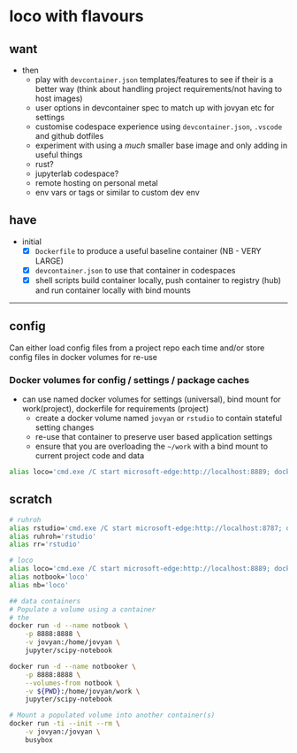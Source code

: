 # loco  with flavours

## want

- then
    - play with `devcontainer.json` templates/features to see if their is a better way (think about handling project requirements/not having to host images)
    - user options in devcontainer spec to match up with jovyan etc for settings
    - customise codespace experience using `devcontainer.json`, `.vscode` and github dotfiles
    - experiment with using a *much* smaller base image and only adding in useful things
    - rust?
    - jupyterlab codespace?
    - remote hosting on personal metal
    - env vars or tags or similar to custom dev env
 
## have

- initial
    - [x]  `Dockerfile` to produce a useful baseline container (NB - VERY LARGE)
    - [x]  `devcontainer.json` to use that container in codespaces
    - [x]  shell scripts build container locally, push container to registry (hub) and run container locally with bind mounts

---

## config

Can either load config files from a project repo each time and/or store config files in docker volumes for re-use

### Docker volumes for config / settings / package caches

- can use named docker volumes for settings (universal), bind mount for work(project), dockerfile for requirements (project)
    - create a docker volume named `jovyan` or `rstudio` to contain stateful setting changes
    - re-use that container to preserve user based application settings
    - ensure that you are overloading the `~/work` with a bind mount to current project code and data

```sh
alias loco='cmd.exe /C start microsoft-edge:http://localhost:8889; docker run --rm -ti --name "local_loco" -e RESTARTABLE=yes -p 8889:8888/tcp -v jovyan:/home/jovyan -v "$(pwd):/home/jovyan/work" matthewbegun/loco:latest start-notebook.py --IdentityProvider.token=''
```

## scratch
```bash
# ruhroh
alias rstudio='cmd.exe /C start microsoft-edge:http://localhost:8787; docker run --name "ruh_roh" --rm -ti -e DISABLE_AUTH=true -p 8787:8787 -v "$(pwd):/home/rstudio/work" rocker/verse:latest'
alias ruhroh='rstudio'
alias rr='rstudio'

# loco
alias loco='cmd.exe /C start microsoft-edge:http://localhost:8889; docker run --name "local_loco" --rm -ti -e RESTARTABLE=yes -p 8889:8888/tcp -v "$(pwd):/home/jovyan/work" matthewbegun/loco:latest start-notebook.py --IdentityProvider.token='' --ServerApp.root_dir=/home/jovyan/work'
alias notbook='loco'
alias nb='loco'

## data containers
# Populate a volume using a container
# the 
docker run -d --name notbook \
    -p 8888:8888 \
    -v jovyan:/home/jovyan \
    jupyter/scipy-notebook

docker run -d --name notbooker \
    -p 8888:8888 \
    --volumes-from notbook \
    -v ${PWD}:/home/jovyan/work \
    jupyter/scipy-notebook

# Mount a populated volume into another container(s)
docker run -ti --init --rm \
    -v jovyan:/jovyan \
    busybox

```
